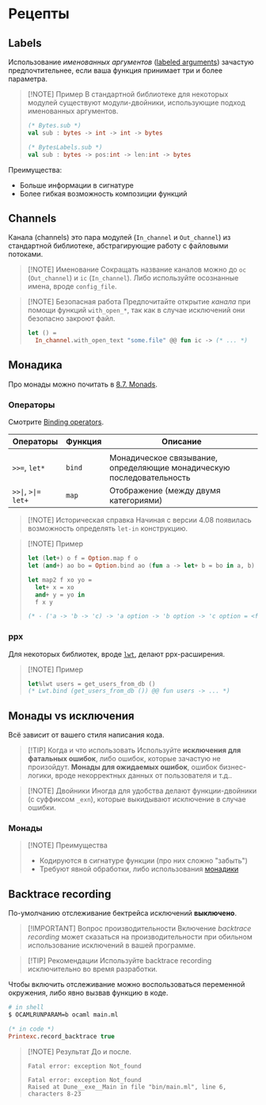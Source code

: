 # Рецепты

## Labels

Использование _именованных аргументов_ ([labeled arguments](https://ocaml.org/manual/lablexamples.html)) зачастую предпочтительнее, если ваша функция принимает три и более параметра.

> [!NOTE] Пример
> В стандартной библиотеке для некоторых модулей существуют модули-двойники, использующие подход именованных аргументов.
>
> ```ocaml
> (* Bytes.sub *)
> val sub : bytes -> int -> int -> bytes
>
> (* BytesLabels.sub *)
> val sub : bytes -> pos:int -> len:int -> bytes
> ```

Преимущества:

- Больше информации в сигнатуре
- Более гибкая возможность композиции функций

## Channels

Канала (channels) это пара модулей (`In_channel` и `Out_channel`) из стандартной библиотеке, абстрагирующие работу с файловыми потоками.

> [!NOTE] Именование
> Сокращать название каналов можно до `oc` (`Out_channel`) и `ic` (`In_channel`). Либо используйте осознанные имена, вроде `config_file`.

> [!NOTE] Безопасная работа
> Предпочитайте открытие _канала_ при помощи функций `with_open_*`, так как в случае исключений они безопасно закроют файл.
>
> ```ocaml
> let () =
>   In_channel.with_open_text "some.file" @@ fun ic -> (* ... *)
> ```

## Монадика

Про монады можно почитать в [8.7. Monads](https://cs3110.github.io/textbook/chapters/ds/monads.html).

### Операторы

Смотрите [Binding operators](https://ocaml.org/manual/bindingops.html).

| Операторы             | Функция | Описание                                                              |
| --------------------- | ------- | --------------------------------------------------------------------- |
|                       |         |                                                                       |
| `>>=`, `let*`         | `bind`  | Монадическое связывание, определяющие монадическую последовательность |
| `>>\|`, `>\|=` `let+` | `map`   | Отображение (между двумя категориями)                                 |

> [!NOTE] Историческая справка
> Начиная с версии 4.08 появилась возможность определять `let-in` конструкцию.

> [!NOTE] Пример
>
> ```ocaml
> let (let+) o f = Option.map f o
> let (and+) ao bo = Option.bind ao (fun a -> let+ b = bo in a, b)
>
> let map2 f xo yo =
>   let+ x = xo
>   and+ y = yo in
>   f x y
>
> (* - ('a -> 'b -> 'c) -> 'a option -> 'b option -> 'c option = <fun> *)
> ```

### ppx

Для некоторых библиотек, вроде [`lwt`](./libraries/concurrency/lwt.md), делают ppx-расширения.

> [!NOTE] Пример
>
> ```ocaml
> let%lwt users = get_users_from_db ()
> (* Lwt.bind (get_users_from_db ()) @@ fun users -> ... *)
> ```

## Монады vs исключения

Всё зависит от вашего стиля написания кода.

> [!TIP] Когда и что использовать
> Используйте **исключения для фатальных ошибок**, либо ошибок, которые зачастую не произойдут. **Монады для ожидаемых ошибок**, ошибок бизнес-логики, вроде некорректных данных от пользователя и т.д..

> [!NOTE] Двойники
> Иногда для удобства делают функции-двойники (с суффиксом `_exn`), которые выкидывают исключение в случае ошибки.

### Монады

> [!NOTE] Преимущества
>
> - Кодируются в сигнатуре функции (про них сложно "забыть")
> - Требуют явной обработки, либо использования [монадики](#монадика)

## Backtrace recording

По-умолчанию отслеживание бектрейса исключений **выключено**.

> [!IMPORTANT] Вопрос производительности
> Включение _backtrace recording_ может сказаться на производительности при обильном использование исключений в вашей программе.

> [!TIP] Рекомендации
> Используйте backtrace recording исключительно во время разработки.

Чтобы включить отслеживание можно воспользоваться переменной окружения, либо явно вызвав функцию в коде.

```sh
# in shell
$ OCAMLRUNPARAM=b ocaml main.ml
```

```ocaml
(* in code *)
Printexc.record_backtrace true
```

> [!NOTE] Результат
> До и после.
>
> ```
> Fatal error: exception Not_found
>
> Fatal error: exception Not_found
> Raised at Dune__exe__Main in file "bin/main.ml", line 6, characters 8-23
> ```
